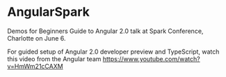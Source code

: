 # AngularSpark
Demos for Beginners Guide to Angular 2.0 talk at Spark Conference, Charlotte on June 6.

For guided setup of Angular 2.0 developer preview and TypeScript, watch this video from the Angular team https://www.youtube.com/watch?v=HmWm21cCAXM
